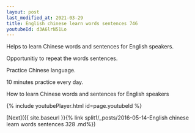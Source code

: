 ```yaml
---
layout: post
last_modified_at: 2021-03-29
title: English chinese learn words sentences 746 
youtubeId: d3A6lrN51Lo
---
```

 
 
Helps to learn Chinese words and sentences for English speakers.

Opportunitiy to repeat the words sentences. 

Practice Chinese language. 
 
10 minutes practice every day. 
 
How to learn Chinese words and sentences for English speakers 
 
{% include youtubePlayer.html id=page.youtubeId %}
 
 
[Next]({{ site.baseurl }}{% link  split1/_posts/2016-05-14-English chinese learn words sentences 328 .md%})
 
